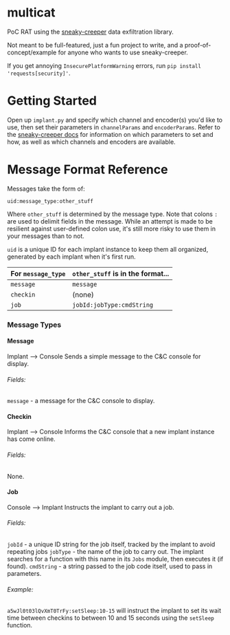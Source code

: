 # multicat

PoC RAT using the [sneaky-creeper](https://github.com/DakotaNelson/sneaky-creeper/) data exfiltration library.

Not meant to be full-featured, just a fun project to write, and a proof-of-concept/example for anyone who wants to use sneaky-creeper.

If you get annoying `InsecurePlatformWarning` errors, run `pip install 'requests[security]'`.


Getting Started
===============

Open up `implant.py` and specify which channel and encoder(s) you'd like to use, then set their parameters in `channelParams` and `encoderParams`. Refer to the [sneaky-creeper docs](https://github.com/DakotaNelson/sneaky-creeper/blob/master/README.md) for information on which parameters to set and how, as well as which channels and encoders are available.

Message Format Reference
========================

Messages take the form of:

`uid:message_type:other_stuff`

Where `other_stuff` is determined by the message type. Note that colons `:` are used to delimit fields in the message. While an attempt is made to be resilient against user-defined colon use, it's still more risky to use them in your messages than to not.

`uid` is a unique ID for each implant instance to keep them all organized, generated by each implant when it's first run.

| For `message_type` | `other_stuff` is in the format... |
| ------------------ | --------------------------------- |
| `message`          | `message`                         |
| `checkin`          | (none)                            |
| `job`              | `jobId:jobType:cmdString`         |


### Message Types

#### Message

Implant --> Console
Sends a simple message to the C&C console for display.

###### Fields:
  `message` - a message for the C&C console to display.


#### Checkin

Implant --> Console
Informs the C&C console that a new implant instance has come online.

###### Fields:
  None.


#### Job

Console --> Implant
Instructs the implant to carry out a job.

###### Fields:
  `jobId` - a unique ID string for the job itself, tracked by the implant to avoid repeating jobs
  `jobType` - the name of the job to carry out. The implant searches for a function with this name in its `Jobs` module, then executes it (if found).
  `cmdString` - a string passed to the job code itself, used to pass in parameters.

###### Example:
  `a5wJl0t03lQvXmT0TrFy:setSleep:10-15` will instruct the implant to set its wait time between checkins to between 10 and 15 seconds using the `setSleep` function.
